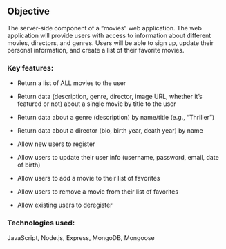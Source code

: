 ## Objective

The server-side component of a “movies” web application. The web application will provide users with access to information about different movies, directors, and genres. Users will be able to sign up, update their personal information, and create a list of their favorite movies.

### Key features:

+ Return a list of ALL movies to the user

+ Return data (description, genre, director, image URL, whether it’s featured or not) about a single movie by title to the user

+ Return data about a genre (description) by name/title (e.g., “Thriller”)

+ Return data about a director (bio, birth year, death year) by name

+ Allow new users to register

+ Allow users to update their user info (username, password, email, date of birth)

+ Allow users to add a movie to their list of favorites

+ Allow users to remove a movie from their list of favorites

+ Allow existing users to deregister

### Technologies used: 

JavaScript, Node.js, Express, MongoDB, Mongoose
